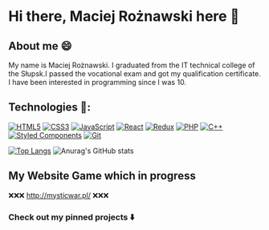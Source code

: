 # Hi there, Maciej Rożnawski here 👋

## About me 😄
My name is Maciej Rożnawski. I graduated from the IT technical college of the Słupsk.I passed the vocational exam and got my qualification certificate.
I have been interested in programming since I was 10.

## Technologies :wrench::
[![HTML5](https://img.shields.io/badge/-HTML5-E34F26?style=flat-square&logo=html5&logoColor=white)]()
[![CSS3](https://img.shields.io/badge/-CSS3-1572B6?style=flat-square&logo=css3)]()
[![JavaScript](https://img.shields.io/badge/-JavaScript-yellow?style=flat-square&logo=javascript&logoColor=white)]()
[![React](https://img.shields.io/badge/-React-61dafb?style=flat-square&logo=react&logoColor=white)]()
[![Redux](https://img.shields.io/badge/-Redux-black?style=flat-square&logo=Redux&logoColor=pink)]()
[![PHP](https://img.shields.io/badge/-PHP-lightgrey?style=flat-square&logo=php&logoColor=blue)]()
[![C++](https://img.shields.io/badge/-C++-black?style=flat-square&logo=c++&logoColor=green)]()
[![Styled Components](https://img.shields.io/badge/-StyledComponents-orange?style=flat-square&logo=Styled-Components&logoColor=white)]()
[![Git](https://img.shields.io/badge/-Git-black?style=flat-square&logo=git)]()

[![Top Langs](https://github-readme-stats.vercel.app/api/top-langs/?username=figarox)](https://github.com/figarox/github-readme-stats)
![Anurag's GitHub stats](https://github-readme-stats.vercel.app/api?username=figarox&show_icons=true&theme=Gradient)


## My Website Game which in progress

❌❌❌ http://mysticwar.pl/ ❌❌❌

### Check out my pinned projects ⬇️
